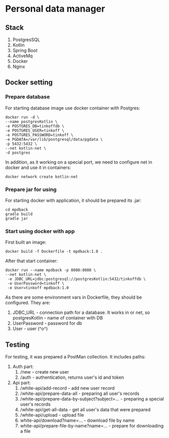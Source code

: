 # Personal data manager

## Stack

1. PostgresSQL
2. Kotlin
3. Spring Boot
4. ActiveMq
5. Docker
6. Nginx

## Docker setting

### Prepare database

For starting database image use docker container with Postgres:

```shell
docker run -d \
--name postgresKotlin \
-e POSTGRES_DB=tinkoffdb \
-e POSTGRES_USER=tinkoff \
-e POSTGRES_PASSWORD=tinkoff \
-e PGDATA=/var/lib/postgresql/data/pgdata \
-p 5432:5432 \
--net kotlin-net \
-d postgres
```

In addition, as it working on a special port, we need to configure net in docker and use it in containers:

```shell
docker network create kotlin-net
```

### Prepare jar for using

For starting docker with application, it should be prepared its .jar:

```shell
cd mpdback
gradle build
gradle jar
```

### Start using docker with app

First built an image:

```shell
docker build -f Dockerfile -t mpdback:1.0 .
```

After that start container:

```shell
docker run --name mpdback -p 8080:8080 \
--net kotlin-net \
 -e JDBC_URL=jdbc:postgresql://postgresKotlin:5432/tinkoffdb \
 -e UserPassword=tinkoff \
 -e User=tinkoff mpdback:1.0
```

As there are some environment vars in Dockerfile, they should be configured. They are:

1. JDBC_URL - connection path for a database. It works in or net, so postgresKotlin - name of container with DB
2. UserPassword - password for db
3. User - user (^o^)

## Testing

For testing, it was prepared a PostMan collection. It includes paths:

1. Auth part:
   1. /new - create new user
   2. /auth - authentication, returns user's id and token
2. Api part:
   1. /white-api/add-record - add new user record
   2. /white-api/prepare-data-all - preparing all user's records
   3. /white-api/prepare-data-by-subject?subject=... - preparing a special user's records
   4. /white-api/get-all-data - get all user's data that were prepared
   5. /white-api/upload - upload file
   6. white-api/download?name=... - download file by name
   7. white-api/prepare-file-by-name?name=... - prepare for downloading a file
